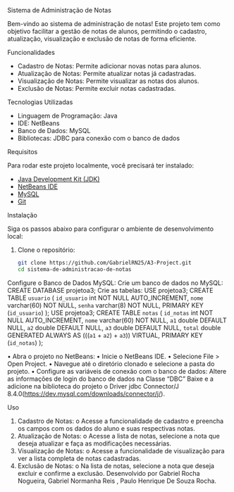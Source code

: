 Sistema de Administração de Notas

Bem-vindo ao sistema de administração de notas! Este projeto tem como objetivo facilitar a gestão de notas de alunos, permitindo o cadastro, atualização, visualização e exclusão de notas de forma eficiente.

Funcionalidades

- Cadastro de Notas: Permite adicionar novas notas para alunos.
- Atualização de Notas: Permite atualizar notas já cadastradas.
- Visualização de Notas: Permite visualizar as notas dos alunos.
- Exclusão de Notas: Permite excluir notas cadastradas.

Tecnologias Utilizadas

- Linguagem de Programação: Java
- IDE: NetBeans
- Banco de Dados: MySQL
- Bibliotecas: JDBC para conexão com o banco de dados

Requisitos

Para rodar este projeto localmente, você precisará ter instalado:

- [Java Development Kit (JDK)](https://www.oracle.com/java/technologies/javase-jdk11-downloads.html)
- [NetBeans IDE](https://netbeans.apache.org/)
- [MySQL](https://www.mysql.com/)
- [Git](https://git-scm.com/)

Instalação

Siga os passos abaixo para configurar o ambiente de desenvolvimento local:

1. Clone o repositório:

   ```bash
   git clone https://github.com/GabrielRN25/A3-Project.git
   cd sistema-de-administracao-de-notas
   ```

Configure o Banco de Dados MySQL:
Crie um banco de dados no MySQL:
CREATE DATABASE projetoa3;
Crie as tabelas:
USE projetoa3;
CREATE TABLE `usuario` (
`id_usuario` int NOT NULL AUTO_INCREMENT,
`nome` varchar(60) NOT NULL,
`senha` varchar(8) NOT NULL,
PRIMARY KEY (`id_usuario`)
);
USE projetoa3;
CREATE TABLE `notas` (
`id_notas` int NOT NULL AUTO_INCREMENT,
`nome` varchar(60) NOT NULL,
`a1` double DEFAULT NULL,
`a2` double DEFAULT NULL,
`a3` double DEFAULT NULL,
`total` double GENERATED ALWAYS AS (((`a1` + `a2`) + `a3`)) VIRTUAL,
PRIMARY KEY (`id_notas`) );

• Abra o projeto no NetBeans:
• Inicie o NetBeans IDE.
• Selecione File > Open Project.
• Navegue até o diretório clonado e selecione a pasta do projeto.
• Configure as variáveis de conexão com o banco de dados:
Altere as informações de login do banco de dados na Classe “DBC”
Baixe e a adicione na biblioteca do projeto o Driver jdbc Connector/J 8.4.0(https://dev.mysql.com/downloads/connector/j/).

Uso

1. Cadastro de Notas:
   o Acesse a funcionalidade de cadastro e preencha os campos com os dados do aluno e suas respectivas notas.
2. Atualização de Notas:
   o Acesse a lista de notas, selecione a nota que deseja atualizar e faça as modificações necessárias.
3. Visualização de Notas:
   o Acesse a funcionalidade de visualização para ver a lista completa de notas cadastradas.
4. Exclusão de Notas:
   o Na lista de notas, selecione a nota que deseja excluir e confirme a exclusão.
   Desenvolvido por Gabriel Rocha Nogueira, Gabriel Normanha Reis , Paulo Henrique De Souza Rocha.
